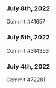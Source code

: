 ### July 8th, 2022

Commit #41657

### July 5th, 2022

Commit #314353


### July 4th, 2022

Commit #72281
